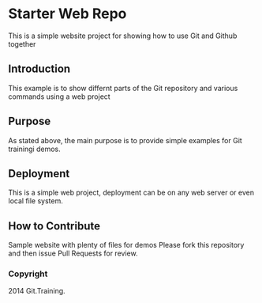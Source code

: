 # Starter Web Repo

This is a simple website project for
showing how to use Git and Github together

## Introduction

This example is to show differnt parts of the 
Git repository and various commands using 
a web project

## Purpose

As stated above, the main purpose is to provide
simple examples for Git trainingi demos.

## Deployment

This is a simple web project, deployment can be on any
web server or even local file system.

## How to Contribute
Sample website with plenty of files for demos
Please fork this repository and then issue Pull Requests for review.

### Copyright
2014 Git.Training.
